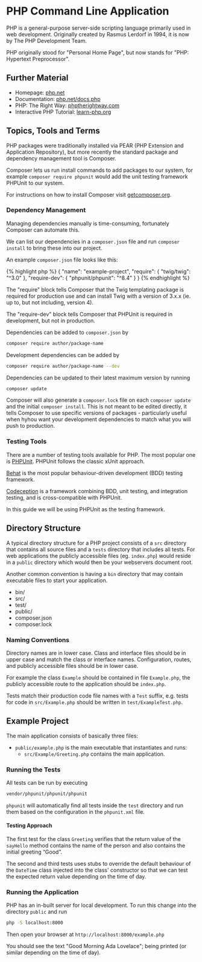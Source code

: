 # PHP Command Line Application

PHP is a general-purpose server-side scripting language primarily used in web development. Originally created by Rasmus Lerdorf in 1994, it is now by The PHP Development Team.

PHP originally stood for "Personal Home Page", but now stands for "PHP: Hypertext Preprocessor".

## Further Material

- Homepage: [php.net](https://secure.php.net/)
- Documentation: [php.net/docs.php](https://secure.php.net/docs.php)
- PHP: The Right Way: [phptherightway.com](http://www.phptherightway.com/)
- Interactive PHP Tutorial: [learn-php.org](http://www.learn-php.org/)

## Topics, Tools and Terms

PHP packages were traditionally installed via PEAR (PHP Extension and Application Repository), but more recently the standard package and dependency management tool is Composer.

Composer lets us run install commands to add packages to our system, for example `composer require phpunit` would add the unit testing framework PHPUnit to our system.

For instructions on how to install Composer visit [getcomposer.org](https://getcomposer.org/download/).

### Dependency Management

Managing dependencies manually is time-consuming, fortunately Composer can automate this.

We can list our dependencies in a `composer.json` file and run `composer install` to bring these into our project.

An example `composer.json` file looks like this:

{% highlight php %}
{
    "name": "example-project",
    "require": {
        "twig/twig": "^3.0"
    },
    "require-dev": {
        "phpunit/phpunit": "^8.4"
    }
}
{% endhighlight %}

The "require" block tells Composer that the Twig templating package is required for production use and can install Twig with a version of 3.x.x (ie. up to, but not including, version 4).

The "require-dev" block tells Composer that PHPUnit is required in development, but not in production.

Dependencies can be added to `composer.json` by

```bash
composer require author/package-name
```

Development dependencies can be added by

```bash
composer require author/package-name --dev
```

Dependencies can be updated to their latest maximum version by running

```bash
composer update
```

Composer will also generate a `composer.lock` file on each `composer update` and the initial `composer install`. This is not meant to be edited directly, it tells Composer to use specific versions of packages - particularly useful when hyhou want your development dependencies to match what you will push to production.


### Testing Tools

There are a number of testing tools available for PHP. The most popular one is [PHPUnit](https://phpunit.de/). PHPUnit follows the classic xUnit approach.

[Behat](http://behat.org/en/latest/) is the most popular behaviour-driven development (BDD) testing framework.

[Codeception](http://codeception.com/) is a framework combining BDD, unit testing, and integration testing, and is cross-compatible with PHPUnit.

In this guide we will be using PHPUnit as the testing framework.

## Directory Structure

A typical directory structure for a PHP project consists of a `src` directory that contains all source files and a `tests` directory that includes all tests. For web applications the publicly accessible files (eg. `index.php`) would reside in a `public` directory which would then be your webservers document root.

Another common convention is having a `bin` directory that may contain executable files to start your application.

  - bin/
  - src/
  - test/
  - public/
  - composer.json
  - composer.lock

### Naming Conventions

Directory names are in lower case. Class and interface files should be in upper case and match the class or interface names.
Configuration, routes, and publicly accessible files should be in lower case.

For example the class `Example` should be contained in file `Example.php`, the publicly accessible route to the application should be `index.php`.

Tests match their production code file names with a `Test` suffix, e.g. tests for code in `src/Example.php` should be written in `test/ExampleTest.php`.

## Example Project

The main application consists of basically three files:

- `public/example.php` is the main executable that instantiates and runs:
  - `src/Example/Greeting.php` contains the main application.

### Running the Tests

All tests can be run by executing

```bash
vendor/phpunit/phpunit/phpunit
```

`phpunit` will automatically find all tests inside the `test` directory and run them based on the configuration in the `phpunit.xml` file.

#### Testing Approach

The first test for the class `Greeting` verifies that the return value of the `sayHello` method contains the name of the person and also contains the initial greeting &ldquo;Good&rdquo;.

The second and third tests uses stubs to override the default behaviour of the `DateTime` class injected into the class' constructor so that we can test the expected return value depending on the time of day.

### Running the Application

PHP has an in-built server for local development. To run this change into the directory `public` and run

```bash
php -S localhost:8000
```

Then open your browser at `http://localhost:8000/example.php`

You should see the text "Good Morning Ada Lovelace"; being printed (or similar depending on the time of day).
